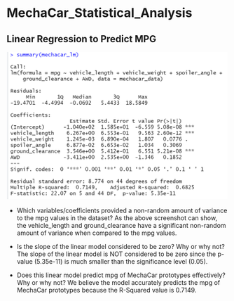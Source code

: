 # MechaCar_Statistical_Analysis

## Linear Regression to Predict MPG

![summary](/images/summary.png)

* Which variables/coefficients provided a non-random amount of variance to the mpg values in the dataset?
As the above screenshot can show, the vehicle_length and ground_clearance have a significant non-random amount of variance when compared to the mpg values.

* Is the slope of the linear model considered to be zero? Why or why not?
The slope of the linear model is NOT considered to be zero since the p-value (5.35e-11) is much smaller than the significance level (0.05).

* Does this linear model predict mpg of MechaCar prototypes effectively? Why or why not?
We believe the model accurately predicts the mpg of MechaCar prototypes because the R-Squared value is 0.7149. 

